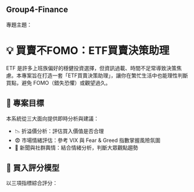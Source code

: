 ## Group4-Finance

專題主題：
# 💡 買賣不FOMO：ETF買賣決策助理

ETF 是許多上班族偏好的穩健投資選擇，但資訊過載、時間不足常導致決策焦慮。本專案旨在打造一套「ETF買賣決策助理」，讓你在繁忙生活中也能理性判斷買點，避免 FOMO（錯失恐懼）或觀望過久。

## 🎯 專案目標

本系統從三大面向提供即時分析與建議：

- 📉 折溢價分析：評估買入價值是否合理  
- 😨 市場情緒評估：參考 VIX 與 Fear & Greed 指數掌握風險氛圍  
- 📣 新聞與社群輿情：結合情緒分析，判斷大眾觀點趨勢  

## 🧠 買入評分模型

以三項指標綜合評分：

